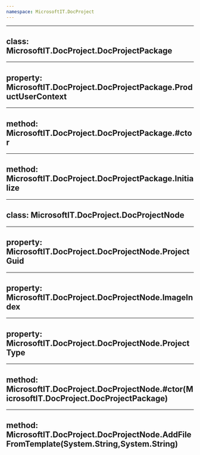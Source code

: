 ```yaml
---
namespace: MicrosoftIT.DocProject
---
```


---
class: MicrosoftIT.DocProject.DocProjectPackage
---

---
property: MicrosoftIT.DocProject.DocProjectPackage.ProductUserContext
---

---
method: MicrosoftIT.DocProject.DocProjectPackage.#ctor
---

---
method: MicrosoftIT.DocProject.DocProjectPackage.Initialize
---

---
class: MicrosoftIT.DocProject.DocProjectNode
---

---
property: MicrosoftIT.DocProject.DocProjectNode.ProjectGuid
---

---
property: MicrosoftIT.DocProject.DocProjectNode.ImageIndex
---

---
property: MicrosoftIT.DocProject.DocProjectNode.ProjectType
---

---
method: MicrosoftIT.DocProject.DocProjectNode.#ctor(MicrosoftIT.DocProject.DocProjectPackage)
---

---
method: MicrosoftIT.DocProject.DocProjectNode.AddFileFromTemplate(System.String,System.String)
---

